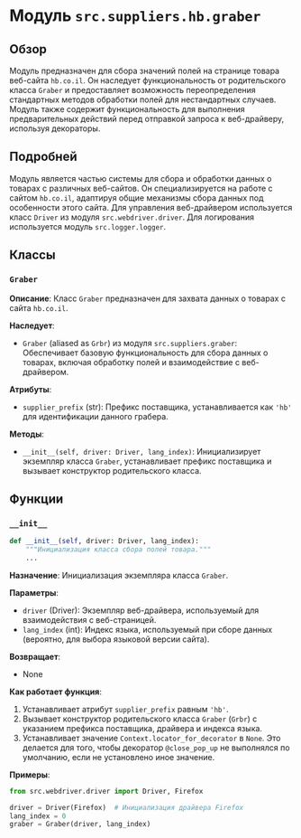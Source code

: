 # Модуль `src.suppliers.hb.graber`

## Обзор

Модуль предназначен для сбора значений полей на странице товара веб-сайта `hb.co.il`. Он наследует функциональность от родительского класса `Graber` и предоставляет возможность переопределения стандартных методов обработки полей для нестандартных случаев. Модуль также содержит функциональность для выполнения предварительных действий перед отправкой запроса к веб-драйверу, используя декораторы.

## Подробней

Модуль является частью системы для сбора и обработки данных о товарах с различных веб-сайтов. Он специализируется на работе с сайтом `hb.co.il`, адаптируя общие механизмы сбора данных под особенности этого сайта. Для управления веб-драйвером используется класс `Driver` из модуля `src.webdriver.driver`. Для логирования используется модуль `src.logger.logger`.

## Классы

### `Graber`

**Описание**: Класс `Graber` предназначен для захвата данных о товарах с сайта `hb.co.il`.

**Наследует**:

- `Graber` (aliased as `Grbr`) из модуля `src.suppliers.graber`: Обеспечивает базовую функциональность для сбора данных о товарах, включая обработку полей и взаимодействие с веб-драйвером.

**Атрибуты**:

- `supplier_prefix` (str): Префикс поставщика, устанавливается как `'hb'` для идентификации данного грабера.

**Методы**:

- `__init__(self, driver: Driver, lang_index)`: Инициализирует экземпляр класса `Graber`, устанавливает префикс поставщика и вызывает конструктор родительского класса.

## Функции

### `__init__`

```python
def __init__(self, driver: Driver, lang_index):
    """Инициализация класса сбора полей товара."""
    ...
```

**Назначение**: Инициализация экземпляра класса `Graber`.

**Параметры**:

- `driver` (Driver): Экземпляр веб-драйвера, используемый для взаимодействия с веб-страницей.
- `lang_index` (int): Индекс языка, используемый при сборе данных (вероятно, для выбора языковой версии сайта).

**Возвращает**:

- None

**Как работает функция**:

1. Устанавливает атрибут `supplier_prefix` равным `'hb'`.
2. Вызывает конструктор родительского класса `Graber` (`Grbr`) с указанием префикса поставщика, драйвера и индекса языка.
3. Устанавливает значение `Context.locator_for_decorator` в `None`. Это делается для того, чтобы декоратор `@close_pop_up` не выполнялся по умолчанию, если не установлено иное значение.

**Примеры**:

```python
from src.webdriver.driver import Driver, Firefox

driver = Driver(Firefox)  # Инициализация драйвера Firefox
lang_index = 0
graber = Graber(driver, lang_index)
